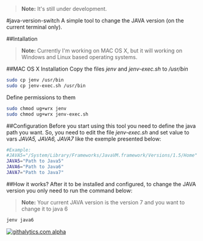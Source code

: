 > **Note:** It's still under development.

#java-version-switch
A simple tool to change the JAVA version (on the current terminal only).


##Intallation
> **Note:**  Currently I'm working on MAC OS X, but it will working on Windows and Linux based operating systems.

##MAC OS X Installation
Copy the files *jenv* and *jenv-exec.sh* to */usr/bin*
```bash
sudo cp jenv /usr/bin
sudo cp jenv-exec.sh /usr/bin
```
Define permissions to them

```bash
sudo chmod ug+wrx jenv
sudo chmod ug+wrx jenv-exec.sh
```


##Configuration
Before you start using this tool you need to define the java path you want. So, you need to edit the file *jenv-exec.sh* and set value to vars *JAVA5, JAVA6, JAVA7* like the exemple presented below:

```bash
#Example:
#JAVA5="/System/Library/Frameworks/JavaVM.framework/Versions/1.5/Home"          
JAVA5="Path to Java5"
JAVA6="Path to Java6"
JAVA7="Path to Java7"
```

##How it works?
After it to be installed and configured, to change the JAVA version you only need to run the command below:
> **Note:** Your current JAVA version is the version 7 and you want to change it to java 6

```bash
jenv java6
```


[![githalytics.com alpha](https://cruel-carlota.pagodabox.com/b3f4f9f76debf96fc47d767cd0ba669e "githalytics.com")](http://githalytics.com/rmrodrigues/java-version-switch)
